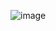 ![image](https://github.com/milkyWRLD/containers_2-/assets/90769533/201923e9-76c1-4bff-9636-51b98aa73be0)
